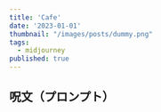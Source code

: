 ```yaml
---
title: 'Cafe'
date: '2023-01-01'
thumbnail: "/images/posts/dummy.png"
tags:
  - midjourney
published: true
---
```


## 呪文（プロンプト）
```
```